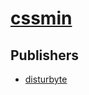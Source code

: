 # [cssmin](https://pypi.org/project/cssmin)



## Publishers
- [disturbyte](https://pypi.org/user/disturbyte)

